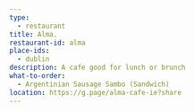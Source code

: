 ```yaml
---
type: 
  - restaurant
title: Alma.
restaurant-id: alma 
place-ids:
  - dublin 
description: A cafe good for lunch or brunch
what-to-order:
  - Argentinian Sausage Sambo (Sandwich)
location: https://g.page/alma-cafe-ie?share
---
```

